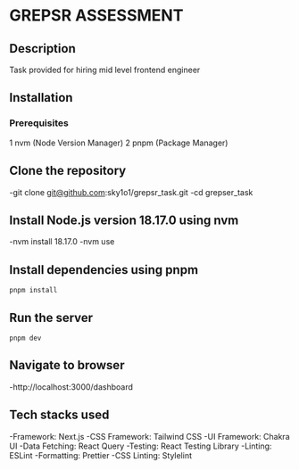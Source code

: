 # GREPSR ASSESSMENT

## Description

Task provided for hiring mid level frontend engineer

## Installation

### Prerequisites

1 nvm (Node Version Manager)
2 pnpm (Package Manager)

## Clone the repository

-git clone git@github.com:sky1o1/grepsr_task.git
-cd grepser_task

## Install Node.js version 18.17.0 using nvm

-nvm install 18.17.0
-nvm use

## Install dependencies using pnpm

```
pnpm install
```

## Run the server

```
pnpm dev
```

## Navigate to browser

-http://localhost:3000/dashboard

## Tech stacks used

-Framework: Next.js
-CSS Framework: Tailwind CSS
-UI Framework: Chakra UI
-Data Fetching: React Query
-Testing: React Testing Library
-Linting: ESLint
-Formatting: Prettier
-CSS Linting: Stylelint
